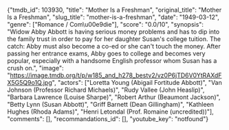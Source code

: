 {"tmdb_id": 103930, "title": "Mother Is a Freshman", "original_title": "Mother Is a Freshman", "slug_title": "mother-is-a-freshman", "date": "1949-03-12", "genre": ["Romance / Com\u00e9die"], "score": "0.0/10", "synopsis": "Widow Abby Abbott is having serious money problems and has to dip into the family trust in order to pay for her daughter Susan's college tuition. The catch: Abby must also become a co-ed or she can't touch the money. After passing her entrance exams, Abby goes to college and becomes very popular, especially with a handsome English professor whom Susan has a crush on.", "image": "https://image.tmdb.org/t/p/w185_and_h278_bestv2/vz0P6jTD6V0YtRAXdFX5G5Q9o1Q.jpg", "actors": ["Loretta Young (Abigail Fortitude Abbott)", "Van Johnson (Professor Richard Michaels)", "Rudy Vallee (John Heaslip)", "Barbara Lawrence (Louise Sharpe)", "Robert Arthur (Beaumont Jackson)", "Betty Lynn (Susan Abbott)", "Griff Barnett (Dean Gillingham)", "Kathleen Hughes (Rhoda Adams)", "Henri Letondal (Prof. Romaine (uncredited))"], "comments": [], "recommandations_id": [], "youtube_key": "notfound"}